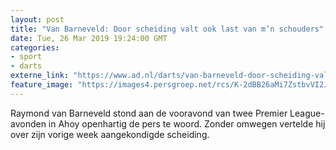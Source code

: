 ```yaml
---
layout: post
title: "Van Barneveld: Door scheiding valt ook last van m’n schouders"
date: Tue, 26 Mar 2019 19:24:00 GMT
categories: 
- sport 
- darts 
externe_link: "https://www.ad.nl/darts/van-barneveld-door-scheiding-valt-ook-last-van-m-n-schouders~af0092e3/"
feature_image: "https://images4.persgroep.net/rcs/K-2dBB26aMi7ZstbvVI2J7yyogk/diocontent/144229726/_fitwidth/400/?appId=21791a8992982cd8da851550a453bd7f&quality=0.7"
---
```


Raymond van Barneveld stond aan de vooravond van twee Premier League-avonden in Ahoy openhartig de pers te woord. Zonder omwegen vertelde hij over zijn vorige week aangekondigde scheiding.
